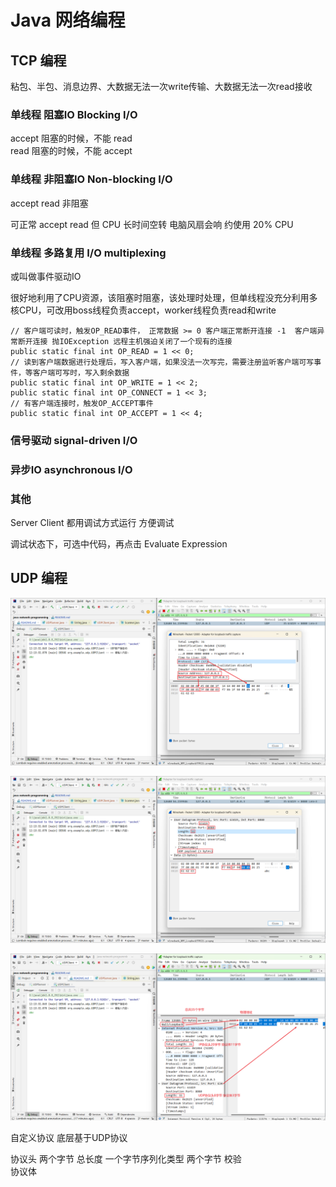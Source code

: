 # Java 网络编程

## TCP 编程

粘包、半包、消息边界、大数据无法一次write传输、大数据无法一次read接收

### 单线程 阻塞IO Blocking I/O

accept 阻塞的时候，不能 read  
read 阻塞的时候，不能 accept

### 单线程 非阻塞IO Non-blocking I/O

accept read 非阻塞

可正常 accept read 但 CPU 长时间空转 电脑风扇会响 约使用 20% CPU

### 单线程 多路复用 I/O multiplexing

或叫做事件驱动IO

很好地利用了CPU资源，该阻塞时阻塞，该处理时处理，但单线程没充分利用多核CPU，可改用boss线程负责accept，worker线程负责read和write

```text
// 客户端可读时，触发OP_READ事件， 正常数据 >= 0 客户端正常断开连接 -1  客户端异常断开连接 抛IOException 远程主机强迫关闭了一个现有的连接
public static final int OP_READ = 1 << 0; 
// 读到客户端数据进行处理后，写入客户端，如果没法一次写完，需要注册监听客户端可写事件，等客户端可写时，写入剩余数据
public static final int OP_WRITE = 1 << 2;
public static final int OP_CONNECT = 1 << 3;
// 有客户端连接时，触发OP_ACCEPT事件
public static final int OP_ACCEPT = 1 << 4;
```

### 信号驱动 signal-driven I/O

### 异步IO asynchronous I/O

### 其他

Server Client 都用调试方式运行 方便调试

调试状态下，可选中代码，再点击 Evaluate Expression

## UDP 编程

![](udp-wireshark-01.png)

![](udp-wireshark-02.png)

![](udp-wireshark-03.png)

自定义协议 底层基于UDP协议

协议头 两个字节 总长度 一个字节序列化类型 两个字节 校验  
协议体 